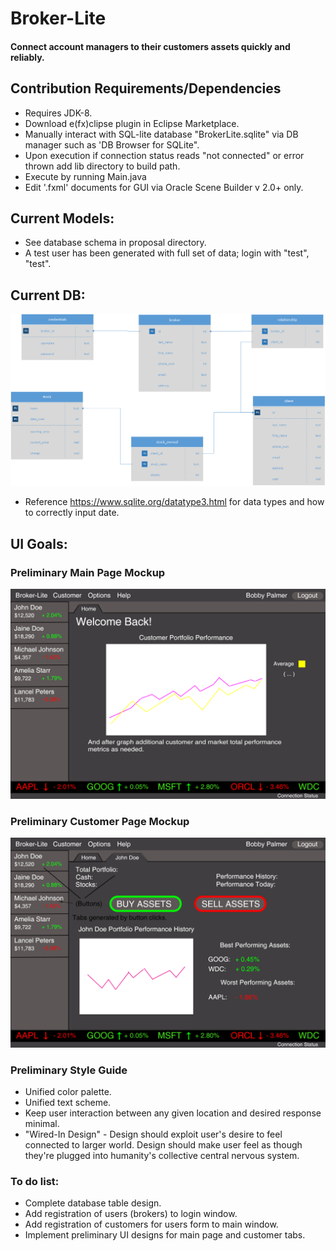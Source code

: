 # Broker-Lite

#### Connect account managers to their customers assets quickly and reliably.

## Contribution Requirements/Dependencies

* Requires JDK-8.
* Download e(fx)clipse plugin in Eclipse Marketplace.
* Manually interact with SQL-lite database "BrokerLite.sqlite" via DB manager such as 'DB Browser for SQLite".
* Upon execution if connection status reads "not connected" or error thrown add lib directory to build path.
* Execute by running Main.java
* Edit '.fxml' documents for GUI via Oracle Scene Builder v 2.0+ only.

## Current Models:
* See database schema in proposal directory.
* A test user has been generated with full set of data; login with "test", "test".

## Current DB:

![Database](proposal/db-mockups/dbModel.png?raw=true "Title")
* Reference https://www.sqlite.org/datatype3.html for data types and how to correctly input date.

## UI Goals:

### Preliminary Main Page Mockup
![Main Page](proposal/ui-mockups/Main-Mockup.png?raw=true "Title")

### Preliminary Customer Page Mockup
![Customer Page](proposal/ui-mockups/Customer-Mockup.png?raw=true "Title")

### Preliminary Style Guide
* Unified color palette.
* Unified text scheme.
* Keep user interaction between any given location and desired response minimal.
* "Wired-In Design" - Design should exploit user's desire to feel connected to larger world. Design should make user feel as though they're plugged into humanity's collective central nervous system.

### To do list:
* Complete database table design.
* Add registration of users (brokers) to login window.
* Add registration of customers for users form to main window.
* Implement preliminary UI designs for main page and customer tabs.
